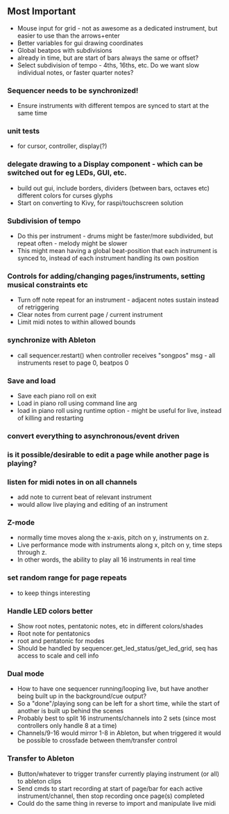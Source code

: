 ## Most Important
* Mouse input for grid - not as awesome as a dedicated instrument, but easier to use than the arrows+enter
* Better variables for gui drawing coordinates
* Global beatpos with subdivisions
* already in time, but are start of bars always the same or offset?
* Select subdivision of tempo - 4ths, 16ths, etc. Do we want slow individual notes, or faster quarter notes?

### Sequencer needs to be synchronized!
- Ensure instruments with different tempos are synced to start at the same time

### unit tests
- for cursor, controller, display(?)

### delegate drawing to a Display component - which can be switched out for eg LEDs, GUI, etc.
- build out gui, include
    borders, dividers (between bars, octaves etc)
    different colors for curses glyphs
- Start on converting to Kivy, for raspi/touchscreen solution

### Subdivision of tempo
- Do this per instrument - drums might be faster/more subdivided, but repeat often - melody might be slower
- This might mean having a global beat-position that each instrument is synced to, instead of each instrument handling its own position

### Controls for adding/changing pages/instruments, setting musical constraints etc
- Turn off note repeat for an instrument - adjacent notes sustain instead of retriggering
- Clear notes from current page / current instrument
- Limit midi notes to within allowed bounds

### synchronize with Ableton
- call sequencer.restart() when controller receives "songpos" msg - all instruments reset to page 0, beatpos 0

### Save and load
- Save each piano roll on exit
- Load in piano roll using command line arg
- load in piano roll using runtime option - might be useful for live, instead of killing and restarting

### convert everything to asynchronous/event driven

### is it possible/desirable to edit a page while another page is playing?

### listen for midi notes in on all channels
- add note to current beat of relevant instrument
- would allow live playing and editing of an instrument

### Z-mode
- normally time moves along the x-axis, pitch on y, instruments on z.
- Live performance mode with instruments along x, pitch on y, time steps through z.
- In other words, the ability to play all 16 instruments in real time

### set random range for page repeats
- to keep things interesting

### Handle LED colors better
- Show root notes, pentatonic notes, etc in different colors/shades
- Root note for pentatonics
- root and pentatonic for modes
- Should be handled by sequencer.get_led_status/get_led_grid, seq has access to scale and cell info

### Dual mode
- How to have one sequencer running/looping live, but have another being built up in the background/cue output?
- So a "done"/playing song can be left for a short time, while the start of another is built up behind the scenes
- Probably best to split 16 instruments/channels into 2 sets (since most controllers only handle 8 at a time)
- Channels/9-16 would mirror 1-8 in Ableton, but when triggered it would be possible to crossfade between them/transfer control

### Transfer to Ableton
- Button/whatever to trigger transfer currently playing instrument (or all) to ableton clips
- Send cmds to start recording at start of page/bar for each active instrument/channel, then stop recording once page(s) completed
- Could do the same thing in reverse to import and manipulate live midi
